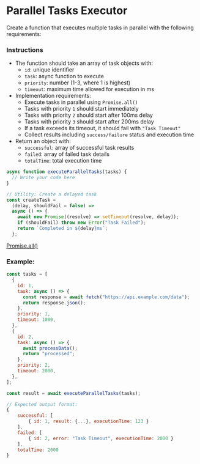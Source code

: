 # Parallel Tasks Executor

Create a function that executes multiple tasks in parallel with the following requirements:

### Instructions

- The function should take an array of task objects with:
  - `id`: unique identifier
  - `task`: async function to execute
  - `priority`: number (1-3, where 1 is highest)
  - `timeout`: maximum time allowed for execution in ms
- Implementation requirements:
  - Execute tasks in parallel using `Promise.all()`
  - Tasks with priority `1` should start immediately
  - Tasks with priority `2` should start after 100ms delay
  - Tasks with priority `3` should start after 200ms delay
  - If a task exceeds its timeout, it should fail with `"Task Timeout"`
  - Collect results including `success/failure` status and execution time
- Return an object with:
  - `successful`: array of successful task results
  - `failed`: array of failed task details
  - `totalTime`: total execution time

```js
async function executeParallelTasks(tasks) {
  // Write your code here
}

// Utility: Create a delayed task
const createTask =
  (delay, shouldFail = false) =>
  async () => {
    await new Promise((resolve) => setTimeout(resolve, delay));
    if (shouldFail) throw new Error("Task Failed");
    return `Completed in ${delay}ms`;
  };
```

[Promise.all()](https://developer.mozilla.org/ru/docs/Web/JavaScript/Reference/Global_Objects/Promise/all)

### Example:

```js
const tasks = [
  {
    id: 1,
    task: async () => {
      const response = await fetch("https://api.example.com/data");
      return response.json();
    },
    priority: 1,
    timeout: 1000,
  },
  {
    id: 2,
    task: async () => {
      await processData();
      return "processed";
    },
    priority: 2,
    timeout: 2000,
  },
];

const result = await executeParallelTasks(tasks);

// Expected output format:
{
    successful: [
        { id: 1, result: {...}, executionTime: 123 }
    ],
    failed: [
        { id: 2, error: "Task Timeout", executionTime: 2000 }
    ],
    totalTime: 2000
}
```
